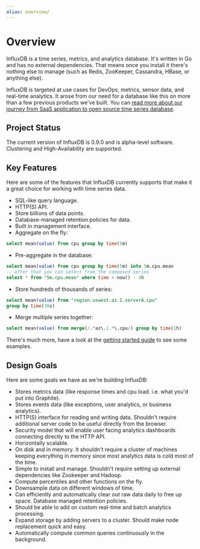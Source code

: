 ```yaml
---
alias: overview/
---
```


# Overview

InfluxDB is a time series, metrics, and analytics database. It's written in Go and has no external dependencies. That means once you install it there's nothing else to manage (such as Redis, ZooKeeper, Cassandra, HBase, or anything else).

InfluxDB is targeted at use cases for DevOps, metrics, sensor data, and real-time analytics. It arose from our need for a database like this on more than a few previous products we've built. You can [read more about our journey from SaaS application to open source time series database](/blog/2014/09/26/one-year-of-influxdb-and-the-road-to-1_0.html).

## Project Status

The current version of InfluxDB is 0.9.0 and is alpha-level software. Clustering and High-Availability are supported.

## Key Features

Here are some of the features that InfluxDB currently supports that make it a great choice for working with time series data.

* SQL-like query language.
* HTTP(S) API.
* Store billions of data points.
* Database-managed retention policies for data.
* Built in management interface.
* Aggregate on the fly:

```sql
select mean(value) from cpu group by time(5m)
```
* Pre-aggregate in the database:

```sql
select mean(value) from cpu group by time(5m) into 5m.cpu.mean
-- after that you can select from the composed series
select * from "5m.cpu.mean" where time > now() - 4h
```
* Store hundreds of thousands of series:

```sql
select mean(value) from "region.uswest.az.1.serverA.cpu"
group by time(30s)
```

* Merge multiple series together:

```sql
select mean(value) from merge(/.*az\.1.*\.cpu/) group by time(1h)
```

There's much more, have a look at the [getting started guide](getting_started.html) to see some examples.

## Design Goals

Here are some goals we have as we're building InfluxDB:

* Stores metrics data (like response times and cpu load. i.e. what you'd put into Graphite).
* Stores events data (like exceptions, user analytics, or business analytics).
* HTTP(S) interface for reading and writing data. Shouldn't require additional server code to be useful directly from the browser.
* Security model that will enable user facing analytics dashboards connecting directly to the HTTP API.
* Horizontally scalable.
* On disk and in memory. It shouldn't require a cluster of machines keeping everything in memory since most analytics data is cold most of the time.
* Simple to install and manage. Shouldn't require setting up external dependencies like Zookeeper and Hadoop.
* Compute percentiles and other functions on the fly.
* Downsample data on different windows of time.
* Can efficiently and automatically clear out raw data daily to free up space. Database managed retention policies.
* Should be able to add on custom real-time and batch analytics processing.
* Expand storage by adding servers to a cluster. Should make node replacement quick and easy.
* Automatically compute common queries continuously in the background.
